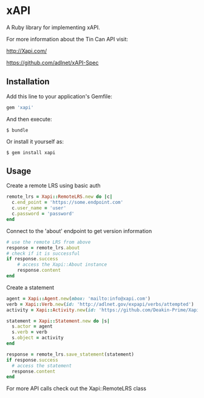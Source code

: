 # xAPI

A Ruby library for implementing xAPI.

For more information about the Tin Can API visit:

http://Xapi.com/

https://github.com/adlnet/xAPI-Spec

## Installation

Add this line to your application's Gemfile:

```ruby
gem 'xapi'
```

And then execute:

    $ bundle

Or install it yourself as:

    $ gem install xapi

## Usage

Create a remote LRS using basic auth
```ruby
remote_lrs = Xapi::RemoteLRS.new do |c|
  c.end_point = 'https://some.endpoint.com'
  c.user_name = 'user'
  c.password = 'password'
end
```

Connect to the 'about' endpoint to get version information

```ruby
# use the remote LRS from above
response = remote_lrs.about
# check if it is successful
if response.success
    # access the Xapi::About instance
    response.content
end
```

Create a statement

```ruby
agent = Xapi::Agent.new(mbox: 'mailto:info@xapi.com')
verb = Xapi::Verb.new(id: 'http://adlnet.gov/expapi/verbs/attempted')
activity = Xapi::Activity.new(id: 'https://github.com/Deakin-Prime/Xapi')

statement = Xapi::Statement.new do |s|
  s.actor = agent
  s.verb = verb
  s.object = activity
end

response = remote_lrs.save_statement(statement)
if response.success
  # access the statement
  response.content
end
```

For more API calls check out the Xapi::RemoteLRS class

